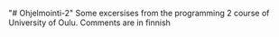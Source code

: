 "# Ohjelmointi-2" 
Some excersises from the programming 2 course of University of Oulu. Comments are in finnish
